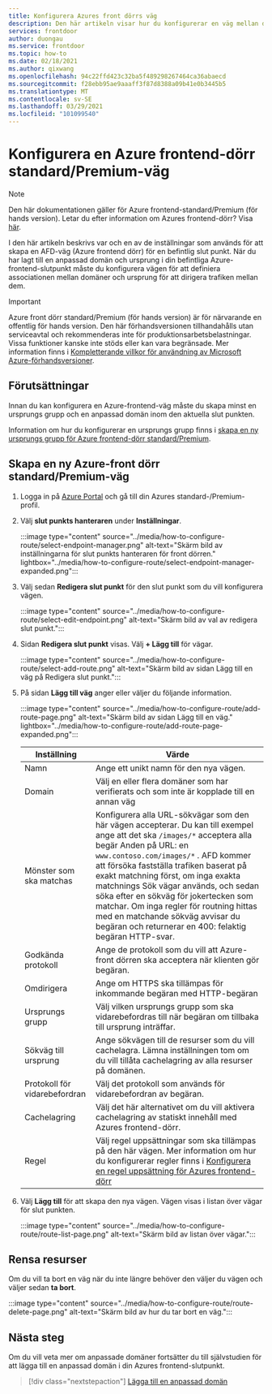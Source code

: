 ```yaml
---
title: Konfigurera Azures front dörrs väg
description: Den här artikeln visar hur du konfigurerar en väg mellan dina domäner och ursprungs grupper.
services: frontdoor
author: duongau
ms.service: frontdoor
ms.topic: how-to
ms.date: 02/18/2021
ms.author: qixwang
ms.openlocfilehash: 94c22ffd423c32ba5f489298267464ca36abaecd
ms.sourcegitcommit: f28ebb95ae9aaaff3f87d8388a09b41e0b3445b5
ms.translationtype: MT
ms.contentlocale: sv-SE
ms.lasthandoff: 03/29/2021
ms.locfileid: "101099540"
---
```

# <a name="configure-an-azure-front-door-standardpremium-route"></a>Konfigurera en Azure frontend-dörr standard/Premium-väg

> [!Note]
> Den här dokumentationen gäller för Azure frontend-standard/Premium (för hands version). Letar du efter information om Azures frontend-dörr? Visa [här](../front-door-overview.md).

I den här artikeln beskrivs var och en av de inställningar som används för att skapa en AFD-väg (Azure frontend dörr) för en befintlig slut punkt. När du har lagt till en anpassad domän och ursprung i din befintliga Azure-frontend-slutpunkt måste du konfigurera vägen för att definiera associationen mellan domäner och ursprung för att dirigera trafiken mellan dem.

> [!IMPORTANT]
> Azure front dörr standard/Premium (för hands version) är för närvarande en offentlig för hands version.
> Den här förhandsversionen tillhandahålls utan serviceavtal och rekommenderas inte för produktionsarbetsbelastningar. Vissa funktioner kanske inte stöds eller kan vara begränsade.
> Mer information finns i [Kompletterande villkor för användning av Microsoft Azure-förhandsversioner](https://azure.microsoft.com/support/legal/preview-supplemental-terms/).

## <a name="prerequisites"></a>Förutsättningar

Innan du kan konfigurera en Azure-frontend-väg måste du skapa minst en ursprungs grupp och en anpassad domän inom den aktuella slut punkten. 

Information om hur du konfigurerar en ursprungs grupp finns i [skapa en ny ursprungs grupp för Azure frontend-dörr standard/Premium](how-to-create-origin.md). 

## <a name="create-a-new-azure-front-door-standardpremium-route"></a>Skapa en ny Azure-front dörr standard/Premium-väg

1. Logga in på [Azure Portal](https://portal.azure.com) och gå till din Azures standard-/Premium-profil.

1. Välj **slut punkts hanteraren** under **Inställningar**.
   
    :::image type="content" source="../media/how-to-configure-route/select-endpoint-manager.png" alt-text="Skärm bild av inställningarna för slut punkts hanteraren för front dörren." lightbox="../media/how-to-configure-route/select-endpoint-manager-expanded.png":::

1. Välj sedan **Redigera slut punkt** för den slut punkt som du vill konfigurera vägen.
   
    :::image type="content" source="../media/how-to-configure-route/select-edit-endpoint.png" alt-text="Skärm bild av val av redigera slut punkt.":::

1. Sidan **Redigera slut punkt** visas. Välj **+ Lägg till** för vägar.
    
    :::image type="content" source="../media/how-to-configure-route/select-add-route.png" alt-text="Skärm bild av sidan Lägg till en väg på Redigera slut punkt.":::    
    
1. På sidan **Lägg till väg** anger eller väljer du följande information.

    :::image type="content" source="../media/how-to-configure-route/add-route-page.png" alt-text="Skärm bild av sidan Lägg till en väg." lightbox="../media/how-to-configure-route/add-route-page-expanded.png"::: 

    | Inställning | Värde |
    | --- | --- |
    | Namn | Ange ett unikt namn för den nya vägen. |   
    | Domain| Välj en eller flera domäner som har verifierats och som inte är kopplade till en annan väg |
    | Mönster som ska matchas  | Konfigurera alla URL-sökvägar som den här vägen accepterar. Du kan till exempel ange att det ska `/images/*` acceptera alla begär Anden på URL: en `www.contoso.com/images/*` . AFD kommer att försöka fastställa trafiken baserat på exakt matchning först, om inga exakta matchnings Sök vägar används, och sedan söka efter en sökväg för jokertecken som matchar. Om inga regler för routning hittas med en matchande sökväg avvisar du begäran och returnerar en 400: felaktig begäran HTTP-svar. |
    | Godkända protokoll | Ange de protokoll som du vill att Azure-front dörren ska acceptera när klienten gör begäran. |
    | Omdirigera | Ange om HTTPS ska tillämpas för inkommande begäran med HTTP-begäran |
    | Ursprungs grupp | Välj vilken ursprungs grupp som ska vidarebefordras till när begäran om tillbaka till ursprung inträffar. |
    | Sökväg till ursprung | Ange sökvägen till de resurser som du vill cachelagra. Lämna inställningen tom om du vill tillåta cachelagring av alla resurser på domänen. |
    | Protokoll för vidarebefordran | Välj det protokoll som används för vidarebefordran av begäran. |
    | Cachelagring | Välj det här alternativet om du vill aktivera cachelagring av statiskt innehåll med Azures frontend-dörr. |
    | Regel | Välj regel uppsättningar som ska tillämpas på den här vägen. Mer information om hur du konfigurerar regler finns i [Konfigurera en regel uppsättning för Azures frontend-dörr](how-to-configure-rule-set.md) | 

1. Välj **Lägg till** för att skapa den nya vägen. Vägen visas i listan över vägar för slut punkten.
    
    :::image type="content" source="../media/how-to-configure-route/route-list-page.png" alt-text="Skärm bild av listan över vägar.":::  
    
## <a name="clean-up-resources"></a>Rensa resurser

Om du vill ta bort en väg när du inte längre behöver den väljer du vägen och väljer sedan **ta bort**. 

:::image type="content" source="../media/how-to-configure-route/route-delete-page.png" alt-text="Skärm bild av hur du tar bort en väg.":::  

## <a name="next-steps"></a>Nästa steg
Om du vill veta mer om anpassade domäner fortsätter du till självstudien för att lägga till en anpassad domän i din Azures frontend-slutpunkt.

> [!div class="nextstepaction"]
> [Lägga till en anpassad domän]()
